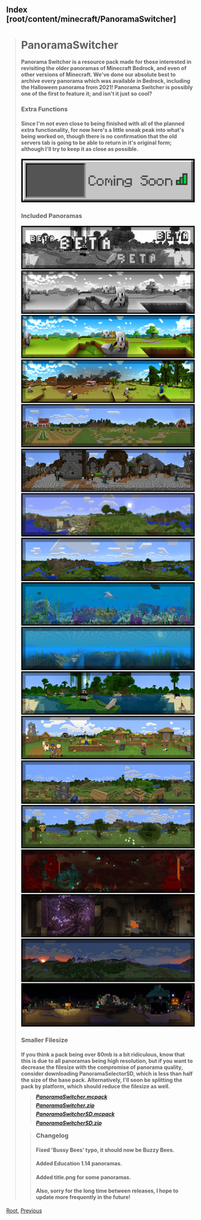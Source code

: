 ## Index [root/content/minecraft/PanoramaSwitcher]
> # PanoramaSwitcher
> #### Panorama Switcher is a resource pack made for those interested in revisiting the older panoramas of Minecraft Bedrock, and even of other versions of Minecraft. We've done our absolute best to archive every panorama which was available in Bedrock, including the Halloween panorama from 2021! Panorama Switcher is possibly one of the first to feature it; and isn't it just so cool?
> ### Extra Functions
> #### Since I'm not even close to being finished with all of the planned extra functionality, for now here's a little sneak peak into what's being worked on, though there is no confirmation that the old servers tab is going to be able to return in it's original form; although I'll try to keep it as close as possible.
> ![Image](./upload/panorama-switcher_2.png)
> ### Included Panoramas
> ![Image](./upload/panorama-switcher_3.png)
> ![Image](./upload/panorama-switcher_4.png)
> ![Image](./upload/panorama-switcher_5.png)
> ![Image](./upload/panorama-switcher_6.png)
> ![Image](./upload/panorama-switcher_7.png)
> ![Image](./upload/panorama-switcher_8.png)
> ![Image](./upload/panorama-switcher_9.png)
> ![Image](./upload/panorama-switcher_10.png)
> ![Image](./upload/panorama-switcher_11.png)
> ![Image](./upload/panorama-switcher_12.png)
> ![Image](./upload/panorama-switcher_13.png)
> ![Image](./upload/panorama-switcher_14.png)
> ![Image](./upload/panorama-switcher_15.png)
> ![Image](./upload/panorama-switcher_16.png)
> ![Image](./upload/panorama-switcher_17.png)
> ![Image](./upload/panorama-switcher_18.png)
> ![Image](./upload/panorama-switcher_19.png)
> ![Image](./upload/panorama-switcher_20.png)
> ### Smaller Filesize
> #### If you think a pack being over 80mb is a bit ridiculous, know that this is due to all panoramas being high resolution, but if you want to decrease the filesize with the compromise of panorama quality, consider downloading PanoramaSelectorSD, which is less than half the size of the base pack. Alternatively, I'll soon be splitting the pack by platform, which should reduce the filesize as well.
>
> > ##### [PanoramaSwitcher.mcpack](https://github.com/Kee7702/Kee7702.github.io/releases/download/resbin/mcpedl.102.PanoramaSwitcher.mcpack)
> > ##### [PanoramaSwitcher.zip](https://github.com/Kee7702/Kee7702.github.io/releases/download/resbin/mcpedl.102.PanoramaSwitcher.zip)
> > ##### [PanoramaSwitcherSD.mcpack](https://github.com/Kee7702/Kee7702.github.io/releases/download/resbin/mcpedl.102.PanoramaSwitcherSD.mcpack)
> > ##### [PanoramaSwitcherSD.zip](https://github.com/Kee7702/Kee7702.github.io/releases/download/resbin/mcpedl.102.PanoramaSwitcherSD.zip)
>
> > ### Changelog
> > #### Fixed 'Bussy Bees' typo, it should now be Buzzy Bees.
> > #### Added Education 1.14 panoramas.
> > #### Added title.png for some panoramas.
> > #### Also, sorry for the long time between releases, I hope to update more frequently in the future!

[Root](/), [Previous](../)
<head><style>blockquote>* h5 { line-height:0!important } body { background:url(/assets/images/minecraft_bg.png)!important; background-repeat: no-repeat!important; background-size:cover!important; background-position-x:center!important; } </style></head>
